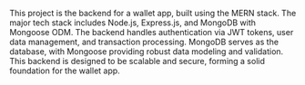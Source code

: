 This project is the backend for a wallet app, built using the MERN stack. The major tech stack includes Node.js, Express.js, and MongoDB with Mongoose ODM. The backend handles authentication via JWT tokens, user data management, and transaction processing. MongoDB serves as the database, with Mongoose providing robust data modeling and validation. This backend is designed to be scalable and secure, forming a solid foundation for the wallet app.
